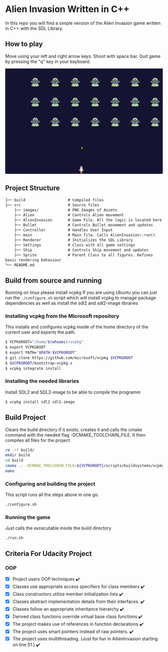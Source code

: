 # Alien Invasion Written in C++

In this repo you will find a simple version of the Alien Invasion game written in C++ with the SDL Library.

## How to play

Move using your left and right arrow keys. Shoot with space bar. Quit game by pressing the "q" key in your keyboard.

![plot](./assets/gameplay.png)

## Project Structure

    ├── build                   # Compiled files
    ├── src                     # Source files
        ├── images/             # PNG Images of Assets
        ├── Alien               # Controls Alien movement
        ├── AlienInvasion       # Game File. All the logic is located here
        ├── Bullet              # Controls Bullet movement and updates
        ├── Controller          # Handles User Input
        ├── main                # Main file. Calls AlienInvasion::run()
        ├── Renderer            # Initializes the SDL Library
        ├── Settings            # Class with all game settings
        ├── Ship                # Controls Ship movement and updates
        ├── Sprite              # Parent Class to all figures. Defines basic rendering behaviour
    └── README.md

## Build from source and running

Running on linux please install vcpkg
If you are using Ubuntu you can just run the `./configure.sh` script which will install vcpkg to manage package dependencies as well as install the sdl2 and sdl2-image libraries

### Installing vcpkg from the Microsoft repository

This installs and configures vcpkg inside of the home directory of the current user and exports the path.

```bash
$ VCPKGROOT="/home/$(whoami)/vcpkg"
$ export VCPKGROOT
$ export PATH="$PATH:$VCPKGROOT"
$ git clone https://github.com/microsoft/vcpkg $VCPKGROOT
$ $VCPKGROOT/bootstrap-vcpkg.s
$ vcpkg integrate install
```

### Installing the needed libraries

Install SDL2 and SDL2-image to be able to compile the programm

```bash
$ vcpkg install sdl2 sdl2-image
```

## Build Project

Clears the build directory if it exists, creates it and calls the cmake command with the needed flag -DCMAKE_TOOLCHAIN_FILE. It then compiles all files for the project

```bash
rm -rf build/
mkdir build
cd build
cmake .. -DCMAKE_TOOLCHAIN_FILE=${VCPKGROOT}/scripts/buildsystems/vcpkg.cmake
make
```

### Configuring and building the project

This script runs all the steps above in one go.

```bash
./configure.sh
```

### Running the game

Just calls the excecutable inside the build directory

```bash
./run.sh
```

## Criteria For Udacity Project

### OOP

- [x] Project users OOP techniques :heavy_check_mark:
- [x] Classes use appropriate access specifiers for class members :heavy_check_mark:
- [x] Class constructors utilize member initialization lists :heavy_check_mark:
- [x] Classes abstract implementation details from their interfaces. :heavy_check_mark:
- [x] Classes follow an appropriate inheritance hierarchy :heavy_check_mark:
- [x] Derived class functions override virtual base class functions :heavy_check_mark:
- [x] The project makes use of references in function declarations :heavy_check_mark:
- [x] The project uses smart pointers instead of raw pointers. :heavy_check_mark:
- [x] The project uses multithreading. (Just for fun in AllienInvasion starting on line 51.) :heavy_check_mark:
